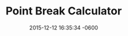 ---
layout: post
title:  "Point Break Calculator"
date:   2015-12-12 16:35:34 -0600
categories: jekyll update
project: true
tech: Javascript, HTML, CSS, Bootstrap, BitBalloon
description: An homage to the greatest movie of all time, the original pointbreak. Not this awfull looking remake that's coming out.
link: http://point-break-tictactoe.bitballoon.com/
---